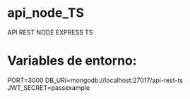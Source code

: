 # api_node_TS
API REST NODE EXPRESS TS
# Variables de entorno:
PORT=3000
DB_URI=mongodb://localhost:27017/api-rest-ts
JWT_SECRET=passexample 
